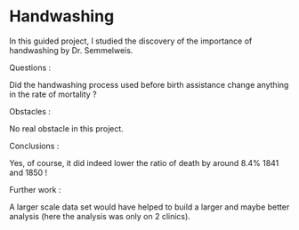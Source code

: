 # Handwashing
In this guided project, I studied the discovery of the importance of handwashing by Dr. Semmelweis.

Questions :

Did the handwashing process used before birth assistance change anything in the rate of mortality ?

Obstacles : 

No real obstacle in this project.

Conclusions :

Yes, of course, it did indeed lower the ratio of death by around 8.4% 1841 and 1850 !

Further work : 

A larger scale data set would have helped to build a larger and maybe better analysis (here the analysis was only on 2 clinics). 
